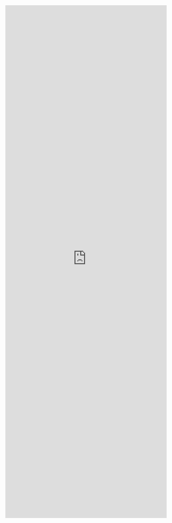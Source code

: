 <iframe 
    title='Label Examples'
    src='https://fabricweb.z5.web.core.windows.net/pr-deploy-site/refs/heads/master/fabric-website-resources/dist/index.html#/examples/label?docsExample=true'
    frameborder='no'
    height='1600'
    style='width: 100%;'
>